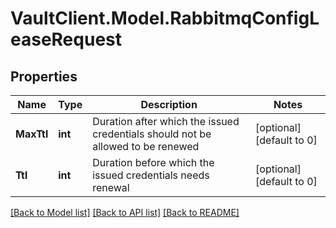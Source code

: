 # VaultClient.Model.RabbitmqConfigLeaseRequest

## Properties

Name | Type | Description | Notes
------------ | ------------- | ------------- | -------------
**MaxTtl** | **int** | Duration after which the issued credentials should not be allowed to be renewed | [optional] [default to 0]
**Ttl** | **int** | Duration before which the issued credentials needs renewal | [optional] [default to 0]

[[Back to Model list]](../README.md#documentation-for-models) [[Back to API list]](../README.md#documentation-for-api-endpoints) [[Back to README]](../README.md)

